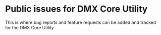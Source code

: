 # Public issues for DMX Core Utility
This is where bug reports and feature requests can be added and tracked for the DMX Core Utility
